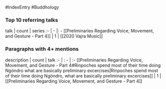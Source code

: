 #IndexEntry #Buddhology

### Top 10 referring talks
talk | count | series
:- | - |: -
[[Preliminaries Regarding Voice, Movement, and Gesture - Part 4]] | 1 | [[2020 Vajra Music]]

### Paragraphs with 4+ mentions
description | count | talk
:- | : - | :-
[[Preliminaries Regarding Voice, Movement, and Gesture - Part 4#Rinpoches spend most of their time doing Ngöndro what are basically preliminary excercises\|Rinpoches spend most of their time doing Ngöndro, what are basically preliminary excercises]] | 1 | [[Preliminaries Regarding Voice, Movement, and Gesture - Part 4]]

